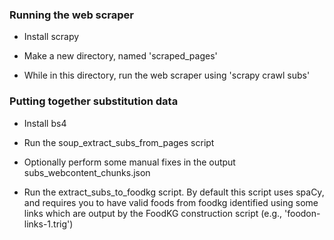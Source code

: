 ### Running the web scraper

- Install scrapy

- Make a new directory, named 'scraped_pages'

- While in this directory, run the web scraper using 'scrapy crawl subs'


### Putting together substitution data

- Install bs4

- Run the soup_extract_subs_from_pages script

- Optionally perform some manual fixes in the output subs_webcontent_chunks.json

- Run the extract_subs_to_foodkg script. By default this script uses spaCy, and requires you to have valid foods from foodkg identified
using some links which are output by the FoodKG construction script (e.g., 'foodon-links-1.trig')
